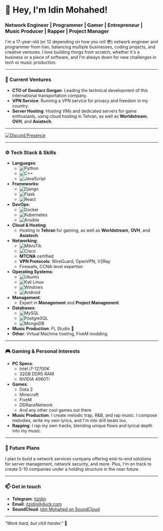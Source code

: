 # 👋 Hey, I'm Idin Mohahed!

### Network Engineer | Programmer | Gamer | Entrepreneur | Music Producer | Rapper | Project Manager

I'm a 17-year-old (or 12 depending on how you roll 😎) network engineer and programmer from Iran, balancing multiple businesses, coding projects, and creative ventures. I love building things from scratch, whether it's a business or a piece of software, and I’m always down for new challenges in tech or music production.

---

### 💼 Current Ventures
- **CTO of Goodarz Gorgan**: Leading the technical development of this international transportation company.
- **VPN Service**: Running a VPN service for privacy and freedom in my country.
- **Server Hosting**: Hosting VMs and dedicated servers for game enthusiasts, using cloud hosting in Tehran, as well as **Worldstream**, **OVH**, and **Asiatech**.

---

[![Discord Presence](https://lanyard.cnrad.dev/api/932027654234849330)](https://discord.com/users/932027654234849330)

---

### ⚙️ Tech Stack & Skills

- **Languages**:
  - ![Python](https://img.shields.io/badge/-Python-3776AB?style=flat-square&logo=python&logoColor=white)
  - ![C++](https://img.shields.io/badge/-C++-00599C?style=flat-square&logo=cplusplus&logoColor=white)
  - ![JavaScript](https://img.shields.io/badge/-JavaScript-F7DF1E?style=flat-square&logo=javascript&logoColor=black)
- **Frameworks**: 
  - ![Django](https://img.shields.io/badge/-Django-092E20?style=flat-square&logo=django&logoColor=white)
  - ![Flask](https://img.shields.io/badge/-Flask-000000?style=flat-square&logo=flask&logoColor=white)
  - ![React](https://img.shields.io/badge/-React-61DAFB?style=flat-square&logo=react&logoColor=white)
- **DevOps**: 
  - ![Docker](https://img.shields.io/badge/-Docker-2496ED?style=flat-square&logo=docker&logoColor=white)
  - ![Kubernetes](https://img.shields.io/badge/-Kubernetes-326CE5?style=flat-square&logo=kubernetes&logoColor=white)
  - ![Ansible](https://img.shields.io/badge/-Ansible-EE0000?style=flat-square&logo=ansible&logoColor=white)
- **Cloud & Hosting**: 
  - Hosting in **Tehran** for gaming, as well as **Worldstream**, **OVH**, and **Asiatech**.
- **Networking**:
  - ![MikroTik](https://img.shields.io/badge/-MikroTik-FF8000?style=flat-square&logo=mikrotik&logoColor=white)
  - ![Cisco](https://img.shields.io/badge/-Cisco-1BA0D7?style=flat-square&logo=cisco&logoColor=white)
  - **MTCNA** certified
  - **VPN Protocols**: WireGuard, OpenVPN, V2Ray
  - Firewalls, CCNA-level expertise
- **Operating Systems**: 
  - ![Ubuntu](https://img.shields.io/badge/Ubuntu-E95420?style=flat-square&logo=ubuntu&logoColor=white)
  - ![Kali Linux](https://img.shields.io/badge/Kali_Linux-557C94?style=flat-square&logo=kalilinux&logoColor=white)
  - ![Windows](https://img.shields.io/badge/Windows-0078D6?style=flat-square&logo=windows&logoColor=white)
  - ![Android](https://img.shields.io/badge/Android-3DDC84?style=flat-square&logo=android&logoColor=white)
- **Management**:
  - Expert in **Management** and **Project Management**
- **Databases**: 
  - ![MySQL](https://img.shields.io/badge/-MySQL-4479A1?style=flat-square&logo=mysql&logoColor=white)
  - ![PostgreSQL](https://img.shields.io/badge/-PostgreSQL-336791?style=flat-square&logo=postgresql&logoColor=white)
  - ![MongoDB](https://img.shields.io/badge/-MongoDB-47A248?style=flat-square&logo=mongodb&logoColor=white)
- **Music Production**: FL Studio 🎵
- **Other**: Virtual Machine hosting, FiveM modding.

---

### 🎮 Gaming & Personal Interests
- **PC Specs**:
  - Intel i7-12700K
  - 32GB DDR5 RAM
  - NVIDIA 4060Ti
- **Games**: 
  - Dota 2
  - Minecraft
  - FiveM
  - DDRaceNetwork
  - And any other cool games out there
- **Music Production**: I create melodic trap, R&B, and rap music. I compose melodies, write my own lyrics, and I'm into drill beats too.
- **Rapping**: I rap my own tracks, blending unique flows and lyrical depth into my music.

---

### 🚀 Future Plans
I plan to build a network services company offering end-to-end solutions for server management, network security, and more. Plus, I'm on track to create 5-10 companies under a holding structure in the near future.

---

### 📫 Get in touch
- **Telegram**: [itzidin](https://t.me/itzidin)
- **Email**: [itzidin@duck.com](mailto:itzidin@duck.com)
- **SoundCloud**: [Idin Mohahed on SoundCloud](https://soundcloud.com/idinmov)

---

_"Work hard, but chill harder."_ 👑
